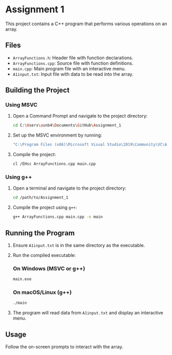 # Assignment 1

This project contains a C++ program that performs various operations on an array.

## Files

- `ArrayFunctions.h`: Header file with function declarations.
- `ArrayFunctions.cpp`: Source file with function definitions.
- `main.cpp`: Main program file with an interactive menu.
- `A1input.txt`: Input file with data to be read into the array.

## Building the Project

### Using MSVC

1. Open a Command Prompt and navigate to the project directory:
    ```sh
    cd C:\Users\asnb4\Documents\GitHub\Assignment_1
    ```

2. Set up the MSVC environment by running:
    ```sh
    "C:\Program Files (x86)\Microsoft Visual Studio\2019\Community\VC\Auxiliary\Build\vcvars64.bat"
    ```

3. Compile the project:
    ```sh
    cl /EHsc ArrayFunctions.cpp main.cpp
    ```

### Using g++

1. Open a terminal and navigate to the project directory:
    ```sh
    cd /path/to/Assignment_1
    ```

2. Compile the project using `g++`:
    ```sh
    g++ ArrayFunctions.cpp main.cpp -o main
    ```

## Running the Program

1. Ensure `A1input.txt` is in the same directory as the executable.
2. Run the compiled executable:

    ### On Windows (MSVC or g++)
    ```sh
    main.exe
    ```

    ### On macOS/Linux (g++)
    ```sh
    ./main
    ```

3. The program will read data from `A1input.txt` and display an interactive menu.

## Usage

Follow the on-screen prompts to interact with the array.
